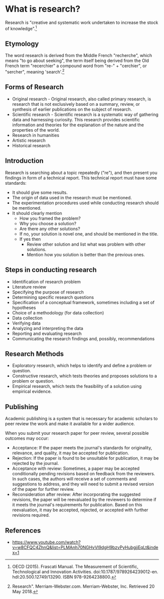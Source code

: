 # What is research?

Research is "creative and systematic work undertaken to increase the stock of knowledge".[^definition]

## Etymology

The word research is derived from the Middle French "recherche", which means "to go about seeking", the term itself being derived from the Old French term "recerchier" a compound word from "re-" + "cerchier", or "sercher", meaning 'search'.[^research-word-origin]

## Forms of Research

- Original research - Original research, also called primary research, is research that is not exclusively based on a summary, review, or synthesis of earlier publications on the subject of research.
- Scientific research - Scientific research is a systematic way of gathering data and harnessing curiosity. This research provides scientific information and theories for the explanation of the nature and the properties of the world.
- Research in humanities
- Artistic research
- Historical research

## Introduction

Research is searching about a topic repeatedly ("re"), and then present you findings in form of a technical report. This technical report must have some standards:

- It should give some results.
- The origin of data used in the research must be mentioned.
- The experimentation procedures used while conducting research should be mentioned.
- It should clearly mention
    - How you framed the problem?
    - Why you choose a solution?
    - Are there any other solutions?
    - If no, your solution is novel one, and should be mentioned in the title.
    - If yes then
        - Review other solution and list what was problem with other solutions.
        - Mention how you solution is better than the previous ones.

## Steps in conducting research

- Identification of research problem
- Literature review
- Specifying the purpose of research
- Determining specific research questions
- Specification of a conceptual framework, sometimes including a set of hypotheses
- Choice of a methodology (for data collection)
- Data collection
- Verifying data
- Analyzing and interpreting the data
- Reporting and evaluating research
- Communicating the research findings and, possibly, recommendations

## Research Methods

- Exploratory research, which helps to identify and define a problem or question.
- Constructive research, which tests theories and proposes solutions to a problem or question.
- Empirical research, which tests the feasibility of a solution using empirical evidence.

## Publishing

Academic publishing is a system that is necessary for academic scholars to peer review the work and make it available for a wider audience.

When you submit your research paper for peer review, several possible outcomes may occur:

- Acceptance: If the paper meets the journal's standards for originality, relevance, and quality, it may be accepted for publication.
- Rejection: If the paper is found to be unsuitable for publication, it may be rejected by the journal.
- Acceptance with review: Sometimes, a paper may be accepted conditionally pending revisions based on feedback from the reviewers. In such cases, the authors will receive a set of comments and suggestions to address, and they will need to submit a revised version of the paper for further review.
- Reconsideration after review: After incorporating the suggested revisions, the paper will be reevaluated by the reviewers to determine if it meets the journal's requirements for publication. Based on this reevaluation, it may be accepted, rejected, or accepted with further revisions required.

## References

- <https://www.youtube.com/watch?v=w8CFQC4ZhnQ&list=PLMAnh70NGHvVl9dgH9bzvPyHubgjjEqLt&index=1>

[^definition]: OECD (2015). Frascati Manual. The Measurement of Scientific, Technological and Innovation Activities. doi:10.1787/9789264239012-en. hdl:20.500.12749/13290. ISBN 978-9264238800.
[^research-word-origin]: Research". Merriam-Webster.com. Merriam-Webster, Inc. Retrieved 20 May 2018.
